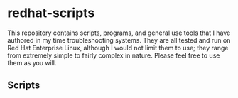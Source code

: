 redhat-scripts
==============

This repository contains scripts, programs, and general use tools that I have authored in my time troubleshooting systems.  They are all tested and run on Red Hat Enterprise Linux, although I would not limit them to use; they range from extremely simple to fairly complex in nature.  Please feel free to use them as you will. 

## Scripts
